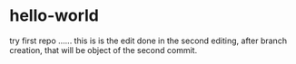 # hello-world
try first repo
......
this is is the edit done in the second editing,
after branch creation, that will be object of the second commit.
